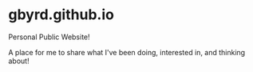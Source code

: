 # gbyrd.github.io
Personal Public Website!

A place for me to share what I've been doing, interested in, and thinking about! 

